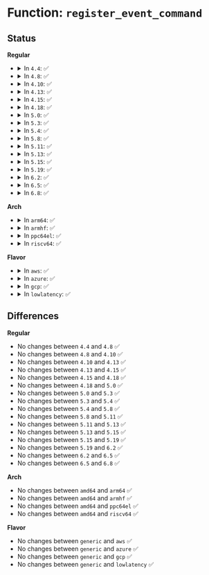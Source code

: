 # Function: <code>register_event_command</code>

## Status
<b>Regular</b>
<ul>
<li>
<details>
<summary>In <code>4.4</code>: ✅</summary>

```c
int register_event_command(struct event_command *cmd);
```

**Collision:** Unique Static

**Inline:** No

**Transformation:** False

**Instances:**

```
In kernel/trace/trace_events_trigger.c (ffffffff81f8553e)
Location: kernel/trace/trace_events_trigger.c:314
Inline: False
Direct callers:
  - kernel/trace/trace_events_trigger.c:register_trigger_cmds
  - kernel/trace/trace_events_trigger.c:register_trigger_cmds
  - kernel/trace/trace_events_trigger.c:register_trigger_cmds
  - kernel/trace/trace_events_trigger.c:register_trigger_cmds
  - kernel/trace/trace_events_trigger.c:register_trigger_cmds
  - kernel/trace/trace_events_trigger.c:register_trigger_cmds
```
**Symbols:**

```
ffffffff81f8553e-ffffffff81f855b1: register_event_command (STB_LOCAL)
```
</details>
</li>
<li>
<details>
<summary>In <code>4.8</code>: ✅</summary>

```c
int register_event_command(struct event_command *cmd);
```

**Collision:** Unique Global

**Inline:** No

**Transformation:** False

**Instances:**

```
In kernel/trace/trace_events_trigger.c (ffffffff81faeb4c)
Location: kernel/trace/trace_events_trigger.c:327
Inline: False
Direct callers:
  - kernel/trace/trace_events_trigger.c:register_trigger_cmds
  - kernel/trace/trace_events_trigger.c:register_trigger_cmds
  - kernel/trace/trace_events_trigger.c:register_trigger_cmds
  - kernel/trace/trace_events_trigger.c:register_trigger_cmds
  - kernel/trace/trace_events_trigger.c:register_trigger_cmds
  - kernel/trace/trace_events_trigger.c:register_trigger_cmds
  - kernel/trace/trace_events_hist.c:register_trigger_hist_enable_disable_cmds
  - kernel/trace/trace_events_hist.c:register_trigger_hist_enable_disable_cmds
  - kernel/trace/trace_events_hist.c:register_trigger_hist_cmd
```
**Symbols:**

```
ffffffff81faeb4c-ffffffff81faebbc: register_event_command (STB_GLOBAL)
```
</details>
</li>
<li>
<details>
<summary>In <code>4.10</code>: ✅</summary>

```c
int register_event_command(struct event_command *cmd);
```

**Collision:** Unique Global

**Inline:** No

**Transformation:** False

**Instances:**

```
In kernel/trace/trace_events_trigger.c (ffffffff81feb173)
Location: kernel/trace/trace_events_trigger.c:327
Inline: False
Direct callers:
  - kernel/trace/trace_events_trigger.c:register_trigger_cmds
  - kernel/trace/trace_events_trigger.c:register_trigger_cmds
  - kernel/trace/trace_events_trigger.c:register_trigger_cmds
  - kernel/trace/trace_events_trigger.c:register_trigger_cmds
  - kernel/trace/trace_events_trigger.c:register_trigger_cmds
  - kernel/trace/trace_events_trigger.c:register_trigger_cmds
  - kernel/trace/trace_events_hist.c:register_trigger_hist_enable_disable_cmds
  - kernel/trace/trace_events_hist.c:register_trigger_hist_enable_disable_cmds
  - kernel/trace/trace_events_hist.c:register_trigger_hist_cmd
```
**Symbols:**

```
ffffffff81feb173-ffffffff81feb1e3: register_event_command (STB_GLOBAL)
```
</details>
</li>
<li>
<details>
<summary>In <code>4.13</code>: ✅</summary>

```c
int register_event_command(struct event_command *cmd);
```

**Collision:** Unique Global

**Inline:** No

**Transformation:** False

**Instances:**

```
In kernel/trace/trace_events_trigger.c (ffffffff820cbb75)
Location: kernel/trace/trace_events_trigger.c:328
Inline: False
Direct callers:
  - kernel/trace/trace_events_trigger.c:register_trigger_cmds
  - kernel/trace/trace_events_trigger.c:register_trigger_cmds
  - kernel/trace/trace_events_trigger.c:register_trigger_cmds
  - kernel/trace/trace_events_trigger.c:register_trigger_cmds
  - kernel/trace/trace_events_trigger.c:register_trigger_cmds
  - kernel/trace/trace_events_trigger.c:register_trigger_cmds
  - kernel/trace/trace_events_hist.c:register_trigger_hist_enable_disable_cmds
  - kernel/trace/trace_events_hist.c:register_trigger_hist_enable_disable_cmds
  - kernel/trace/trace_events_hist.c:register_trigger_hist_cmd
```
**Symbols:**

```
ffffffff820cbb75-ffffffff820cbbe5: register_event_command (STB_GLOBAL)
```
</details>
</li>
<li>
<details>
<summary>In <code>4.15</code>: ✅</summary>

```c
int register_event_command(struct event_command *cmd);
```

**Collision:** Unique Global

**Inline:** No

**Transformation:** False

**Instances:**

```
In kernel/trace/trace_events_trigger.c (ffffffff826d41e4)
Location: kernel/trace/trace_events_trigger.c:328
Inline: False
Direct callers:
  - kernel/trace/trace_events_trigger.c:register_trigger_cmds
  - kernel/trace/trace_events_trigger.c:register_trigger_cmds
  - kernel/trace/trace_events_trigger.c:register_trigger_cmds
  - kernel/trace/trace_events_trigger.c:register_trigger_cmds
  - kernel/trace/trace_events_trigger.c:register_trigger_cmds
  - kernel/trace/trace_events_trigger.c:register_trigger_cmds
  - kernel/trace/trace_events_hist.c:register_trigger_hist_enable_disable_cmds
  - kernel/trace/trace_events_hist.c:register_trigger_hist_enable_disable_cmds
  - kernel/trace/trace_events_hist.c:register_trigger_hist_cmd
```
**Symbols:**

```
ffffffff826d41e4-ffffffff826d4254: register_event_command (STB_GLOBAL)
```
</details>
</li>
<li>
<details>
<summary>In <code>4.18</code>: ✅</summary>

```c
int register_event_command(struct event_command *cmd);
```

**Collision:** Unique Global

**Inline:** No

**Transformation:** False

**Instances:**

```
In kernel/trace/trace_events_trigger.c (ffffffff826fe93a)
Location: kernel/trace/trace_events_trigger.c:327
Inline: False
Direct callers:
  - kernel/trace/trace_events_trigger.c:register_trigger_cmds
  - kernel/trace/trace_events_trigger.c:register_trigger_cmds
  - kernel/trace/trace_events_trigger.c:register_trigger_cmds
  - kernel/trace/trace_events_trigger.c:register_trigger_cmds
  - kernel/trace/trace_events_trigger.c:register_trigger_cmds
  - kernel/trace/trace_events_trigger.c:register_trigger_cmds
  - kernel/trace/trace_events_hist.c:register_trigger_hist_enable_disable_cmds
  - kernel/trace/trace_events_hist.c:register_trigger_hist_enable_disable_cmds
  - kernel/trace/trace_events_hist.c:register_trigger_hist_cmd
```
**Symbols:**

```
ffffffff826fe93a-ffffffff826fe9aa: register_event_command (STB_GLOBAL)
```
</details>
</li>
<li>
<details>
<summary>In <code>5.0</code>: ✅</summary>

```c
int register_event_command(struct event_command *cmd);
```

**Collision:** Unique Global

**Inline:** No

**Transformation:** False

**Instances:**

```
In kernel/trace/trace_events_trigger.c (ffffffff828b5854)
Location: kernel/trace/trace_events_trigger.c:316
Inline: False
Direct callers:
  - kernel/trace/trace_events_trigger.c:register_trigger_cmds
  - kernel/trace/trace_events_trigger.c:register_trigger_cmds
  - kernel/trace/trace_events_trigger.c:register_trigger_cmds
  - kernel/trace/trace_events_trigger.c:register_trigger_cmds
  - kernel/trace/trace_events_trigger.c:register_trigger_cmds
  - kernel/trace/trace_events_trigger.c:register_trigger_cmds
  - kernel/trace/trace_events_hist.c:register_trigger_hist_enable_disable_cmds
  - kernel/trace/trace_events_hist.c:register_trigger_hist_enable_disable_cmds
  - kernel/trace/trace_events_hist.c:register_trigger_hist_cmd
```
**Symbols:**

```
ffffffff828b5854-ffffffff828b58c4: register_event_command (STB_GLOBAL)
```
</details>
</li>
<li>
<details>
<summary>In <code>5.3</code>: ✅</summary>

```c
int register_event_command(struct event_command *cmd);
```

**Collision:** Unique Global

**Inline:** No

**Transformation:** False

**Instances:**

```
In kernel/trace/trace_events_trigger.c (ffffffff828ce7b9)
Location: kernel/trace/trace_events_trigger.c:316
Inline: False
Direct callers:
  - kernel/trace/trace_events_trigger.c:register_trigger_cmds
  - kernel/trace/trace_events_trigger.c:register_trigger_cmds
  - kernel/trace/trace_events_trigger.c:register_trigger_cmds
  - kernel/trace/trace_events_trigger.c:register_trigger_cmds
  - kernel/trace/trace_events_trigger.c:register_trigger_cmds
  - kernel/trace/trace_events_trigger.c:register_trigger_cmds
  - kernel/trace/trace_events_hist.c:register_trigger_hist_enable_disable_cmds
  - kernel/trace/trace_events_hist.c:register_trigger_hist_enable_disable_cmds
  - kernel/trace/trace_events_hist.c:register_trigger_hist_cmd
```
**Symbols:**

```
ffffffff828ce7b9-ffffffff828ce833: register_event_command (STB_GLOBAL)
```
</details>
</li>
<li>
<details>
<summary>In <code>5.4</code>: ✅</summary>

```c
int register_event_command(struct event_command *cmd);
```

**Collision:** Unique Global

**Inline:** No

**Transformation:** False

**Instances:**

```
In kernel/trace/trace_events_trigger.c (ffffffff828d6d0b)
Location: kernel/trace/trace_events_trigger.c:323
Inline: False
Direct callers:
  - kernel/trace/trace_events_trigger.c:register_trigger_cmds
  - kernel/trace/trace_events_trigger.c:register_trigger_cmds
  - kernel/trace/trace_events_trigger.c:register_trigger_cmds
  - kernel/trace/trace_events_trigger.c:register_trigger_cmds
  - kernel/trace/trace_events_trigger.c:register_trigger_cmds
  - kernel/trace/trace_events_trigger.c:register_trigger_cmds
  - kernel/trace/trace_events_hist.c:register_trigger_hist_enable_disable_cmds
  - kernel/trace/trace_events_hist.c:register_trigger_hist_enable_disable_cmds
  - kernel/trace/trace_events_hist.c:register_trigger_hist_cmd
```
**Symbols:**

```
ffffffff828d6d0b-ffffffff828d6d85: register_event_command (STB_GLOBAL)
```
</details>
</li>
<li>
<details>
<summary>In <code>5.8</code>: ✅</summary>

```c
int register_event_command(struct event_command *cmd);
```

**Collision:** Unique Global

**Inline:** No

**Transformation:** False

**Instances:**

```
In kernel/trace/trace_events_trigger.c (ffffffff82cf6935)
Location: kernel/trace/trace_events_trigger.c:329
Inline: False
Direct callers:
  - kernel/trace/trace_events_trigger.c:register_trigger_cmds
  - kernel/trace/trace_events_trigger.c:register_trigger_cmds
  - kernel/trace/trace_events_hist.c:register_trigger_hist_enable_disable_cmds
  - kernel/trace/trace_events_hist.c:register_trigger_hist_enable_disable_cmds
  - kernel/trace/trace_events_hist.c:register_trigger_hist_cmd
```
**Symbols:**

```
ffffffff82cf6935-ffffffff82cf69af: register_event_command (STB_GLOBAL)
```
</details>
</li>
<li>
<details>
<summary>In <code>5.11</code>: ✅</summary>

```c
int register_event_command(struct event_command *cmd);
```

**Collision:** Unique Global

**Inline:** No

**Transformation:** False

**Instances:**

```
In kernel/trace/trace_events_trigger.c (ffffffff82fe3426)
Location: kernel/trace/trace_events_trigger.c:329
Inline: False
Direct callers:
  - kernel/trace/trace_events_trigger.c:register_trigger_cmds
  - kernel/trace/trace_events_trigger.c:register_trigger_cmds
  - kernel/trace/trace_events_hist.c:register_trigger_hist_enable_disable_cmds
  - kernel/trace/trace_events_hist.c:register_trigger_hist_enable_disable_cmds
  - kernel/trace/trace_events_hist.c:register_trigger_hist_cmd
```
**Symbols:**

```
ffffffff82fe3426-ffffffff82fe34a0: register_event_command (STB_GLOBAL)
```
</details>
</li>
<li>
<details>
<summary>In <code>5.13</code>: ✅</summary>

```c
int register_event_command(struct event_command *cmd);
```

**Collision:** Unique Global

**Inline:** No

**Transformation:** False

**Instances:**

```
In kernel/trace/trace_events_trigger.c (ffffffff831edb98)
Location: kernel/trace/trace_events_trigger.c:330
Inline: False
Direct callers:
  - kernel/trace/trace_events_trigger.c:register_trigger_cmds
  - kernel/trace/trace_events_trigger.c:register_trigger_cmds
  - kernel/trace/trace_events_trigger.c:register_trigger_cmds
  - kernel/trace/trace_events_trigger.c:register_trigger_cmds
  - kernel/trace/trace_events_trigger.c:register_trigger_cmds
  - kernel/trace/trace_events_trigger.c:register_trigger_cmds
  - kernel/trace/trace_events_hist.c:register_trigger_hist_enable_disable_cmds
  - kernel/trace/trace_events_hist.c:register_trigger_hist_enable_disable_cmds
  - kernel/trace/trace_events_hist.c:register_trigger_hist_cmd
```
**Symbols:**

```
ffffffff831edb98-ffffffff831edc12: register_event_command (STB_GLOBAL)
```
</details>
</li>
<li>
<details>
<summary>In <code>5.15</code>: ✅</summary>

```c
int register_event_command(struct event_command *cmd);
```

**Collision:** Unique Global

**Inline:** No

**Transformation:** False

**Instances:**

```
In kernel/trace/trace_events_trigger.c (ffffffff832d280f)
Location: kernel/trace/trace_events_trigger.c:342
Inline: False
Direct callers:
  - kernel/trace/trace_events_trigger.c:register_trigger_cmds
  - kernel/trace/trace_events_trigger.c:register_trigger_cmds
  - kernel/trace/trace_events_trigger.c:register_trigger_cmds
  - kernel/trace/trace_events_trigger.c:register_trigger_cmds
  - kernel/trace/trace_events_trigger.c:register_trigger_cmds
  - kernel/trace/trace_events_trigger.c:register_trigger_cmds
  - kernel/trace/trace_events_hist.c:register_trigger_hist_enable_disable_cmds
  - kernel/trace/trace_events_hist.c:register_trigger_hist_enable_disable_cmds
  - kernel/trace/trace_events_hist.c:register_trigger_hist_cmd
```
**Symbols:**

```
ffffffff832d280f-ffffffff832d2889: register_event_command (STB_GLOBAL)
```
</details>
</li>
<li>
<details>
<summary>In <code>5.19</code>: ✅</summary>

```c
int register_event_command(struct event_command *cmd);
```

**Collision:** Unique Global

**Inline:** No

**Transformation:** False

**Instances:**

```
In kernel/trace/trace_events_trigger.c (ffffffff83486c3d)
Location: kernel/trace/trace_events_trigger.c:356
Inline: False
Direct callers:
  - kernel/trace/trace_events_trigger.c:register_trigger_cmds
  - kernel/trace/trace_events_trigger.c:register_trigger_cmds
  - kernel/trace/trace_events_trigger.c:register_trigger_cmds
  - kernel/trace/trace_events_trigger.c:register_trigger_cmds
  - kernel/trace/trace_events_trigger.c:register_trigger_cmds
  - kernel/trace/trace_events_trigger.c:register_trigger_cmds
  - kernel/trace/trace_events_hist.c:register_trigger_hist_enable_disable_cmds
  - kernel/trace/trace_events_hist.c:register_trigger_hist_enable_disable_cmds
  - kernel/trace/trace_events_hist.c:register_trigger_hist_cmd
```
**Symbols:**

```
ffffffff83486c3d-ffffffff83486cbc: register_event_command (STB_GLOBAL)
```
</details>
</li>
<li>
<details>
<summary>In <code>6.2</code>: ✅</summary>

```c
int register_event_command(struct event_command *cmd);
```

**Collision:** Unique Global

**Inline:** No

**Transformation:** False

**Instances:**

```
In kernel/trace/trace_events_trigger.c (ffffffff83eb63f0)
Location: kernel/trace/trace_events_trigger.c:357
Inline: False
Direct callers:
  - kernel/trace/trace_events_trigger.c:register_trigger_cmds
  - kernel/trace/trace_events_trigger.c:register_trigger_cmds
  - kernel/trace/trace_events_trigger.c:register_trigger_cmds
  - kernel/trace/trace_events_trigger.c:register_trigger_cmds
  - kernel/trace/trace_events_trigger.c:register_trigger_cmds
  - kernel/trace/trace_events_trigger.c:register_trigger_cmds
  - kernel/trace/trace_events_trigger.c:register_trigger_cmds
  - kernel/trace/trace_events_trigger.c:register_trigger_cmds
  - kernel/trace/trace_events_trigger.c:register_trigger_cmds
  - kernel/trace/trace_events_hist.c:register_trigger_hist_enable_disable_cmds
  - kernel/trace/trace_events_hist.c:register_trigger_hist_enable_disable_cmds
  - kernel/trace/trace_events_hist.c:register_trigger_hist_cmd
```
**Symbols:**

```
ffffffff83eb63f0-ffffffff83eb647e: register_event_command (STB_GLOBAL)
```
</details>
</li>
<li>
<details>
<summary>In <code>6.5</code>: ✅</summary>

```c
int register_event_command(struct event_command *cmd);
```

**Collision:** Unique Global

**Inline:** No

**Transformation:** False

**Instances:**

```
In kernel/trace/trace_events_trigger.c (ffffffff836db7d0)
Location: kernel/trace/trace_events_trigger.c:359
Inline: False
Direct callers:
  - kernel/trace/trace_events_trigger.c:register_trigger_cmds
  - kernel/trace/trace_events_trigger.c:register_trigger_cmds
  - kernel/trace/trace_events_trigger.c:register_trigger_cmds
  - kernel/trace/trace_events_trigger.c:register_trigger_cmds
  - kernel/trace/trace_events_trigger.c:register_trigger_cmds
  - kernel/trace/trace_events_trigger.c:register_trigger_cmds
  - kernel/trace/trace_events_trigger.c:register_trigger_cmds
  - kernel/trace/trace_events_trigger.c:register_trigger_cmds
  - kernel/trace/trace_events_trigger.c:register_trigger_cmds
  - kernel/trace/trace_events_hist.c:register_trigger_hist_enable_disable_cmds
  - kernel/trace/trace_events_hist.c:register_trigger_hist_enable_disable_cmds
  - kernel/trace/trace_events_hist.c:register_trigger_hist_cmd
```
**Symbols:**

```
ffffffff836db7d0-ffffffff836db85e: register_event_command (STB_GLOBAL)
```
</details>
</li>
<li>
<details>
<summary>In <code>6.8</code>: ✅</summary>

```c
int register_event_command(struct event_command *cmd);
```

**Collision:** Unique Global

**Inline:** No

**Transformation:** False

**Instances:**

```
In kernel/trace/trace_events_trigger.c (ffffffff8390dd70)
Location: kernel/trace/trace_events_trigger.c:359
Inline: False
Direct callers:
  - kernel/trace/trace_events_trigger.c:register_trigger_cmds
  - kernel/trace/trace_events_trigger.c:register_trigger_cmds
  - kernel/trace/trace_events_trigger.c:register_trigger_cmds
  - kernel/trace/trace_events_trigger.c:register_trigger_cmds
  - kernel/trace/trace_events_trigger.c:register_trigger_cmds
  - kernel/trace/trace_events_trigger.c:register_trigger_cmds
  - kernel/trace/trace_events_trigger.c:register_trigger_cmds
  - kernel/trace/trace_events_trigger.c:register_trigger_cmds
  - kernel/trace/trace_events_trigger.c:register_trigger_cmds
  - kernel/trace/trace_events_hist.c:register_trigger_hist_enable_disable_cmds
  - kernel/trace/trace_events_hist.c:register_trigger_hist_enable_disable_cmds
  - kernel/trace/trace_events_hist.c:register_trigger_hist_cmd
```
**Symbols:**

```
ffffffff8390dd70-ffffffff8390ddfe: register_event_command (STB_GLOBAL)
```
</details>
</li>
</ul>
<b>Arch</b>
<ul>
<li>
<details>
<summary>In <code>arm64</code>: ✅</summary>

```c
int register_event_command(struct event_command *cmd);
```

**Collision:** Unique Global

**Inline:** No

**Transformation:** False

**Instances:**

```
In kernel/trace/trace_events_trigger.c (ffff80001144f5f4)
Location: kernel/trace/trace_events_trigger.c:323
Inline: False
Direct callers:
  - kernel/trace/trace_events_trigger.c:register_trigger_cmds
  - kernel/trace/trace_events_trigger.c:register_trigger_cmds
  - kernel/trace/trace_events_trigger.c:register_trigger_cmds
  - kernel/trace/trace_events_trigger.c:register_trigger_cmds
  - kernel/trace/trace_events_trigger.c:register_trigger_cmds
  - kernel/trace/trace_events_trigger.c:register_trigger_cmds
  - kernel/trace/trace_events_hist.c:register_trigger_hist_enable_disable_cmds
  - kernel/trace/trace_events_hist.c:register_trigger_hist_enable_disable_cmds
  - kernel/trace/trace_events_hist.c:register_trigger_hist_cmd
```
**Symbols:**

```
ffff80001144f5f4-ffff80001144f680: register_event_command (STB_GLOBAL)
```
</details>
</li>
<li>
<details>
<summary>In <code>armhf</code>: ✅</summary>

```c
int register_event_command(struct event_command *cmd);
```

**Collision:** Unique Global

**Inline:** No

**Transformation:** False

**Instances:**

```
In kernel/trace/trace_events_trigger.c (c1529e84)
Location: kernel/trace/trace_events_trigger.c:323
Inline: False
Direct callers:
  - kernel/trace/trace_events_trigger.c:register_trigger_cmds
  - kernel/trace/trace_events_trigger.c:register_trigger_cmds
  - kernel/trace/trace_events_trigger.c:register_trigger_cmds
  - kernel/trace/trace_events_trigger.c:register_trigger_cmds
  - kernel/trace/trace_events_trigger.c:register_trigger_cmds
  - kernel/trace/trace_events_trigger.c:register_trigger_cmds
```
**Symbols:**

```
c1529e84-c1529f04: register_event_command (STB_GLOBAL)
```
</details>
</li>
<li>
<details>
<summary>In <code>ppc64el</code>: ✅</summary>

```c
int register_event_command(struct event_command *cmd);
```

**Collision:** Unique Global

**Inline:** No

**Transformation:** False

**Instances:**

```
In kernel/trace/trace_events_trigger.c (c000000001376698)
Location: kernel/trace/trace_events_trigger.c:323
Inline: False
Direct callers:
  - kernel/trace/trace_events_trigger.c:register_trigger_cmds
  - kernel/trace/trace_events_trigger.c:register_trigger_cmds
  - kernel/trace/trace_events_trigger.c:register_trigger_cmds
  - kernel/trace/trace_events_trigger.c:register_trigger_cmds
  - kernel/trace/trace_events_trigger.c:register_trigger_cmds
  - kernel/trace/trace_events_trigger.c:register_trigger_cmds
  - kernel/trace/trace_events_hist.c:register_trigger_hist_enable_disable_cmds
  - kernel/trace/trace_events_hist.c:register_trigger_hist_enable_disable_cmds
  - kernel/trace/trace_events_hist.c:register_trigger_hist_cmd
```
**Symbols:**

```
c000000001376698-c000000001376770: register_event_command (STB_GLOBAL)
```
</details>
</li>
<li>
<details>
<summary>In <code>riscv64</code>: ✅</summary>

```c
int register_event_command(struct event_command *cmd);
```

**Collision:** Unique Global

**Inline:** No

**Transformation:** False

**Instances:**

```
In kernel/trace/trace_events_trigger.c (ffffffe00000fa18)
Location: kernel/trace/trace_events_trigger.c:323
Inline: False
Direct callers:
  - kernel/trace/trace_events_trigger.c:register_trigger_cmds
  - kernel/trace/trace_events_trigger.c:register_trigger_cmds
  - kernel/trace/trace_events_trigger.c:register_trigger_cmds
  - kernel/trace/trace_events_trigger.c:register_trigger_cmds
  - kernel/trace/trace_events_trigger.c:register_trigger_cmds
  - kernel/trace/trace_events_trigger.c:register_trigger_cmds
```
**Symbols:**

```
ffffffe00000fa18-ffffffe00000faa6: register_event_command (STB_GLOBAL)
```
</details>
</li>
</ul>
<b>Flavor</b>
<ul>
<li>
<details>
<summary>In <code>aws</code>: ✅</summary>

```c
int register_event_command(struct event_command *cmd);
```

**Collision:** Unique Global

**Inline:** No

**Transformation:** False

**Instances:**

```
In kernel/trace/trace_events_trigger.c (ffffffff828bfbbc)
Location: kernel/trace/trace_events_trigger.c:323
Inline: False
Direct callers:
  - kernel/trace/trace_events_trigger.c:register_trigger_cmds
  - kernel/trace/trace_events_trigger.c:register_trigger_cmds
  - kernel/trace/trace_events_trigger.c:register_trigger_cmds
  - kernel/trace/trace_events_trigger.c:register_trigger_cmds
  - kernel/trace/trace_events_trigger.c:register_trigger_cmds
  - kernel/trace/trace_events_trigger.c:register_trigger_cmds
  - kernel/trace/trace_events_hist.c:register_trigger_hist_enable_disable_cmds
  - kernel/trace/trace_events_hist.c:register_trigger_hist_enable_disable_cmds
  - kernel/trace/trace_events_hist.c:register_trigger_hist_cmd
```
**Symbols:**

```
ffffffff828bfbbc-ffffffff828bfc36: register_event_command (STB_GLOBAL)
```
</details>
</li>
<li>
<details>
<summary>In <code>azure</code>: ✅</summary>

```c
int register_event_command(struct event_command *cmd);
```

**Collision:** Unique Global

**Inline:** No

**Transformation:** False

**Instances:**

```
In kernel/trace/trace_events_trigger.c (ffffffff828b825c)
Location: kernel/trace/trace_events_trigger.c:323
Inline: False
Direct callers:
  - kernel/trace/trace_events_trigger.c:register_trigger_cmds
  - kernel/trace/trace_events_trigger.c:register_trigger_cmds
  - kernel/trace/trace_events_trigger.c:register_trigger_cmds
  - kernel/trace/trace_events_trigger.c:register_trigger_cmds
  - kernel/trace/trace_events_trigger.c:register_trigger_cmds
  - kernel/trace/trace_events_trigger.c:register_trigger_cmds
  - kernel/trace/trace_events_hist.c:register_trigger_hist_enable_disable_cmds
  - kernel/trace/trace_events_hist.c:register_trigger_hist_enable_disable_cmds
  - kernel/trace/trace_events_hist.c:register_trigger_hist_cmd
```
**Symbols:**

```
ffffffff828b825c-ffffffff828b82d6: register_event_command (STB_GLOBAL)
```
</details>
</li>
<li>
<details>
<summary>In <code>gcp</code>: ✅</summary>

```c
int register_event_command(struct event_command *cmd);
```

**Collision:** Unique Global

**Inline:** No

**Transformation:** False

**Instances:**

```
In kernel/trace/trace_events_trigger.c (ffffffff828d293f)
Location: kernel/trace/trace_events_trigger.c:323
Inline: False
Direct callers:
  - kernel/trace/trace_events_trigger.c:register_trigger_cmds
  - kernel/trace/trace_events_trigger.c:register_trigger_cmds
  - kernel/trace/trace_events_trigger.c:register_trigger_cmds
  - kernel/trace/trace_events_trigger.c:register_trigger_cmds
  - kernel/trace/trace_events_trigger.c:register_trigger_cmds
  - kernel/trace/trace_events_trigger.c:register_trigger_cmds
  - kernel/trace/trace_events_hist.c:register_trigger_hist_enable_disable_cmds
  - kernel/trace/trace_events_hist.c:register_trigger_hist_enable_disable_cmds
  - kernel/trace/trace_events_hist.c:register_trigger_hist_cmd
```
**Symbols:**

```
ffffffff828d293f-ffffffff828d29b9: register_event_command (STB_GLOBAL)
```
</details>
</li>
<li>
<details>
<summary>In <code>lowlatency</code>: ✅</summary>

```c
int register_event_command(struct event_command *cmd);
```

**Collision:** Unique Global

**Inline:** No

**Transformation:** False

**Instances:**

```
In kernel/trace/trace_events_trigger.c (ffffffff828d7d60)
Location: kernel/trace/trace_events_trigger.c:323
Inline: False
Direct callers:
  - kernel/trace/trace_events_trigger.c:register_trigger_cmds
  - kernel/trace/trace_events_trigger.c:register_trigger_cmds
  - kernel/trace/trace_events_trigger.c:register_trigger_cmds
  - kernel/trace/trace_events_trigger.c:register_trigger_cmds
  - kernel/trace/trace_events_trigger.c:register_trigger_cmds
  - kernel/trace/trace_events_trigger.c:register_trigger_cmds
  - kernel/trace/trace_events_hist.c:register_trigger_hist_enable_disable_cmds
  - kernel/trace/trace_events_hist.c:register_trigger_hist_enable_disable_cmds
  - kernel/trace/trace_events_hist.c:register_trigger_hist_cmd
```
**Symbols:**

```
ffffffff828d7d60-ffffffff828d7dda: register_event_command (STB_GLOBAL)
```
</details>
</li>
</ul>

## Differences
<b>Regular</b>
<ul>
<li>
No changes between <code>4.4</code> and <code>4.8</code> ✅
</li>
<li>
No changes between <code>4.8</code> and <code>4.10</code> ✅
</li>
<li>
No changes between <code>4.10</code> and <code>4.13</code> ✅
</li>
<li>
No changes between <code>4.13</code> and <code>4.15</code> ✅
</li>
<li>
No changes between <code>4.15</code> and <code>4.18</code> ✅
</li>
<li>
No changes between <code>4.18</code> and <code>5.0</code> ✅
</li>
<li>
No changes between <code>5.0</code> and <code>5.3</code> ✅
</li>
<li>
No changes between <code>5.3</code> and <code>5.4</code> ✅
</li>
<li>
No changes between <code>5.4</code> and <code>5.8</code> ✅
</li>
<li>
No changes between <code>5.8</code> and <code>5.11</code> ✅
</li>
<li>
No changes between <code>5.11</code> and <code>5.13</code> ✅
</li>
<li>
No changes between <code>5.13</code> and <code>5.15</code> ✅
</li>
<li>
No changes between <code>5.15</code> and <code>5.19</code> ✅
</li>
<li>
No changes between <code>5.19</code> and <code>6.2</code> ✅
</li>
<li>
No changes between <code>6.2</code> and <code>6.5</code> ✅
</li>
<li>
No changes between <code>6.5</code> and <code>6.8</code> ✅
</li>
</ul>
<b>Arch</b>
<ul>
<li>
No changes between <code>amd64</code> and <code>arm64</code> ✅
</li>
<li>
No changes between <code>amd64</code> and <code>armhf</code> ✅
</li>
<li>
No changes between <code>amd64</code> and <code>ppc64el</code> ✅
</li>
<li>
No changes between <code>amd64</code> and <code>riscv64</code> ✅
</li>
</ul>
<b>Flavor</b>
<ul>
<li>
No changes between <code>generic</code> and <code>aws</code> ✅
</li>
<li>
No changes between <code>generic</code> and <code>azure</code> ✅
</li>
<li>
No changes between <code>generic</code> and <code>gcp</code> ✅
</li>
<li>
No changes between <code>generic</code> and <code>lowlatency</code> ✅
</li>
</ul>
